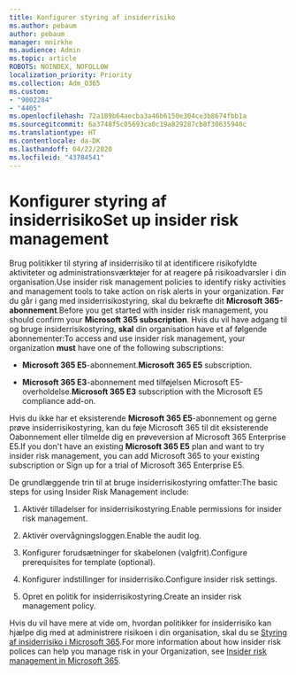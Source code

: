 ```yaml
---
title: Konfigurer styring af insiderrisiko
ms.author: pebaum
author: pebaum
manager: mnirkhe
ms.audience: Admin
ms.topic: article
ROBOTS: NOINDEX, NOFOLLOW
localization_priority: Priority
ms.collection: Adm_O365
ms.custom:
- "9002284"
- "4405"
ms.openlocfilehash: 72a189b64aecba3a46b6150e304ce3b8674fbb1a
ms.sourcegitcommit: 6a3748f5c05693ca0c19a829287cb8f30635940c
ms.translationtype: HT
ms.contentlocale: da-DK
ms.lasthandoff: 04/22/2020
ms.locfileid: "43784541"
---
```

# <a name="set-up-insider-risk-management"></a><span data-ttu-id="67221-102">Konfigurer styring af insiderrisiko</span><span class="sxs-lookup"><span data-stu-id="67221-102">Set up insider risk management</span></span>

<span data-ttu-id="67221-103">Brug politikker til styring af insiderrisiko til at identificere risikofyldte aktiviteter og administrationsværktøjer for at reagere på risikoadvarsler i din organisation.</span><span class="sxs-lookup"><span data-stu-id="67221-103">Use insider risk management policies to identify risky activities and management tools to take action on risk alerts in your organization.</span></span> <span data-ttu-id="67221-104">Før du går i gang med insiderrisikostyring, skal du bekræfte dit **Microsoft 365-abonnement**.</span><span class="sxs-lookup"><span data-stu-id="67221-104">Before you get started with insider risk management, you should confirm your **Microsoft 365 subscription**.</span></span> <span data-ttu-id="67221-105">Hvis du vil have adgang til og bruge insiderrisikostyring, **skal** din organisation have et af følgende abonnementer:</span><span class="sxs-lookup"><span data-stu-id="67221-105">To access and use insider risk management, your organization **must** have one of the following subscriptions:</span></span>

- <span data-ttu-id="67221-106">**Microsoft 365 E5**-abonnement.</span><span class="sxs-lookup"><span data-stu-id="67221-106">**Microsoft 365 E5** subscription.</span></span>

- <span data-ttu-id="67221-107">**Microsoft 365 E3**-abonnement med tilføjelsen Microsoft E5-overholdelse.</span><span class="sxs-lookup"><span data-stu-id="67221-107">**Microsoft 365 E3** subscription with the Microsoft E5 compliance add-on.</span></span>

<span data-ttu-id="67221-108">Hvis du ikke har et eksisterende **Microsoft 365 E5**-abonnement og gerne prøve insiderrisikostyring, kan du føje Microsoft 365 til dit eksisterende Oabonnement eller tilmelde dig en prøveversion af Microsoft 365 Enterprise E5.</span><span class="sxs-lookup"><span data-stu-id="67221-108">If you don't have an existing **Microsoft 365 E5** plan and want to try insider risk management, you can add Microsoft 365 to your existing subscription or Sign up for a trial of Microsoft 365 Enterprise E5.</span></span>

<span data-ttu-id="67221-109">De grundlæggende trin til at bruge insiderrisikostyring omfatter:</span><span class="sxs-lookup"><span data-stu-id="67221-109">The basic steps for using Insider Risk Management include:</span></span>

1. <span data-ttu-id="67221-110">Aktivér tilladelser for insiderrisikostyring.</span><span class="sxs-lookup"><span data-stu-id="67221-110">Enable permissions for insider risk management.</span></span>

2. <span data-ttu-id="67221-111">Aktivér overvågningsloggen.</span><span class="sxs-lookup"><span data-stu-id="67221-111">Enable the audit log.</span></span>

3. <span data-ttu-id="67221-112">Konfigurer forudsætninger for skabelonen (valgfrit).</span><span class="sxs-lookup"><span data-stu-id="67221-112">Configure prerequisites for template (optional).</span></span>

4. <span data-ttu-id="67221-113">Konfigurer indstillinger for insiderrisiko.</span><span class="sxs-lookup"><span data-stu-id="67221-113">Configure insider risk settings.</span></span>

5. <span data-ttu-id="67221-114">Opret en politik for insiderrisikostyring.</span><span class="sxs-lookup"><span data-stu-id="67221-114">Create an insider risk management policy.</span></span>

<span data-ttu-id="67221-115">Hvis du vil have mere at vide om, hvordan politikker for insiderrisiko kan hjælpe dig med at administrere risikoen i din organisation, skal du se [Styring af insiderrisiko i Microsoft 365](https://go.microsoft.com/fwlink/?linkid=2123907).</span><span class="sxs-lookup"><span data-stu-id="67221-115">For more information about how insider risk polices can help you manage risk in your Organization, see [Insider risk management in Microsoft 365](https://go.microsoft.com/fwlink/?linkid=2123907).</span></span>
